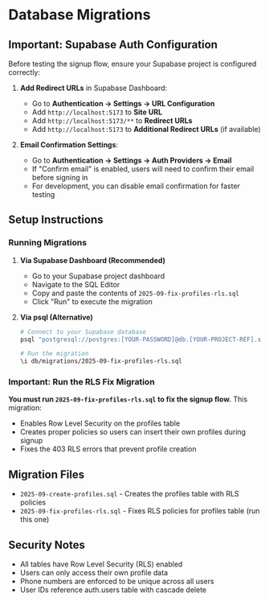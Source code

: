 # Database Migrations

## Important: Supabase Auth Configuration

Before testing the signup flow, ensure your Supabase project is configured correctly:

1. **Add Redirect URLs** in Supabase Dashboard:
   - Go to **Authentication → Settings → URL Configuration**
   - Add `http://localhost:5173` to **Site URL**
   - Add `http://localhost:5173/**` to **Redirect URLs**
   - Add `http://localhost:5173` to **Additional Redirect URLs** (if available)

2. **Email Confirmation Settings**:
   - Go to **Authentication → Settings → Auth Providers → Email**
   - If "Confirm email" is enabled, users will need to confirm their email before signing in
   - For development, you can disable email confirmation for faster testing

## Setup Instructions

### Running Migrations

1. **Via Supabase Dashboard (Recommended)**
   - Go to your Supabase project dashboard
   - Navigate to the SQL Editor
   - Copy and paste the contents of `2025-09-fix-profiles-rls.sql`
   - Click "Run" to execute the migration

2. **Via psql (Alternative)**
   ```bash
   # Connect to your Supabase database
   psql "postgresql://postgres:[YOUR-PASSWORD]@db.[YOUR-PROJECT-REF].supabase.co:5432/postgres"
   
   # Run the migration
   \i db/migrations/2025-09-fix-profiles-rls.sql
   ```

### Important: Run the RLS Fix Migration

**You must run `2025-09-fix-profiles-rls.sql` to fix the signup flow.** This migration:
- Enables Row Level Security on the profiles table
- Creates proper policies so users can insert their own profiles during signup
- Fixes the 403 RLS errors that prevent profile creation

## Migration Files

- `2025-09-create-profiles.sql` - Creates the profiles table with RLS policies
- `2025-09-fix-profiles-rls.sql` - Fixes RLS policies for profiles table (run this one)

## Security Notes

- All tables have Row Level Security (RLS) enabled
- Users can only access their own profile data
- Phone numbers are enforced to be unique across all users
- User IDs reference auth.users table with cascade delete
